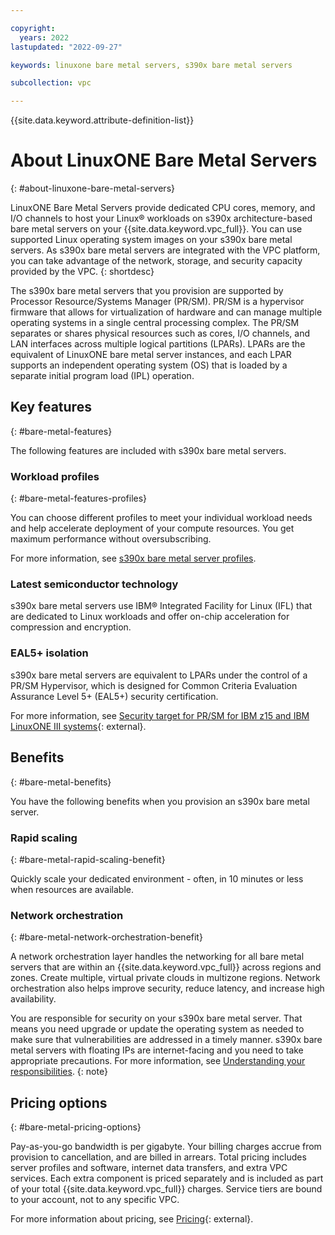```yaml
---

copyright:
  years: 2022
lastupdated: "2022-09-27"

keywords: linuxone bare metal servers, s390x bare metal servers

subcollection: vpc

---
```


{{site.data.keyword.attribute-definition-list}}

# About LinuxONE Bare Metal Servers
{: #about-linuxone-bare-metal-servers}

LinuxONE Bare Metal Servers provide dedicated CPU cores, memory, and I/O channels to host your Linux&reg; workloads on s390x architecture-based bare metal servers on your {{site.data.keyword.vpc_full}}. You can use supported Linux operating system images on your s390x bare metal servers. As s390x bare metal servers are integrated with the VPC platform, you can take advantage of the network, storage, and security capacity provided by the VPC.
{: shortdesc}

The s390x bare metal servers that you provision are supported by Processor Resource/Systems Manager (PR/SM). PR/SM is a hypervisor firmware that allows for virtualization of hardware and can manage multiple operating systems in a single central processing complex. The PR/SM separates or shares physical resources such as cores, I/O channels, and LAN interfaces across multiple logical partitions (LPARs). LPARs are the equivalent of LinuxONE bare metal server instances, and each LPAR supports an independent operating system (OS) that is loaded by a separate initial program load (IPL) operation.


## Key features
{: #bare-metal-features}

The following features are included with s390x bare metal servers.

### Workload profiles
{: #bare-metal-features-profiles}

You can choose different profiles to meet your individual workload needs and help accelerate deployment of your compute resources. You get maximum performance without oversubscribing.

For more information, see [s390x bare metal server profiles](/docs/vpc?topic=vpc-s390x-bare-metal-servers-profile).

### Latest semiconductor technology

s390x bare metal servers use IBM® Integrated Facility for Linux (IFL) that are dedicated to Linux workloads and offer on-chip acceleration for compression and encryption.

### EAL5+ isolation

s390x bare metal servers are equivalent to LPARs under the control of a PR/SM Hypervisor, which is designed for Common Criteria Evaluation Assurance Level 5+ (EAL5+) security certification.

For more information, see [Security target for PR/SM for IBM z15 and IBM LinuxONE III systems](https://commoncriteriaportal.org/files/epfiles/1133b_pdf.pdf){: external}.

## Benefits
{: #bare-metal-benefits}

You have the following benefits when you provision an s390x bare metal server.

### Rapid scaling
{: #bare-metal-rapid-scaling-benefit}

Quickly scale your dedicated environment - often, in 10 minutes or less when resources are available.

### Network orchestration
{: #bare-metal-network-orchestration-benefit}

A network orchestration layer handles the networking for all bare metal servers that are within an {{site.data.keyword.vpc_full}} across regions and zones. Create multiple, virtual private clouds in multizone regions. Network orchestration also helps improve security, reduce latency, and increase high availability.

You are responsible for security on your s390x bare metal server. That means you need upgrade or update the operating system as needed to make sure that vulnerabilities are addressed in a timely manner. s390x bare metal servers with floating IPs are internet-facing and you need to take appropriate precautions. For more information, see [Understanding your responsibilities](/docs/vpc?topic=vpc-responsibilities-vpc#security-compliance).
{: note}

## Pricing options
{: #bare-metal-pricing-options}

Pay-as-you-go bandwidth is per gigabyte. Your billing charges accrue from provision to cancellation, and are billed in arrears. Total pricing includes server profiles and software, internet data transfers, and extra VPC services. Each extra component is priced separately and is included as part of your total {{site.data.keyword.vpc_full}} charges. Service tiers are bound to your account, not to any specific VPC.

For more information about pricing, see [Pricing](https://www.ibm.com/cloud/vpc/pricing#tab_2651670){: external}.